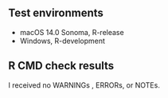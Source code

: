 ## Test environments

* macOS 14.0 Sonoma, R-release
* Windows, R-development

## R CMD check results

I received no WARNINGs , ERRORs, or NOTEs.
